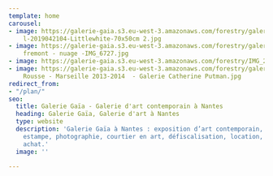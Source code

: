 ```yaml
---
template: home
carousel:
- image: https://galerie-gaia.s3.eu-west-3.amazonaws.com/forestry/galerie-gaia-toma
    l-2019042104-Littlewhite-70x50cm 2.jpg
- image: https://galerie-gaia.s3.eu-west-3.amazonaws.com/forestry/galerie-gaia- olivier
    fremont - nuage -IMG_6727.jpg
- image: https://galerie-gaia.s3.eu-west-3.amazonaws.com/forestry/IMG_2154.jpg
- image: https://galerie-gaia.s3.eu-west-3.amazonaws.com/forestry/galerie-gaia-Georges
    Rousse - Marseille 2013-2014  - Galerie Catherine Putman.jpg
redirect_from:
- "/plan/"
seo:
  title: Galerie Gaïa - Galerie d'art contemporain à Nantes
  heading: Galerie Gaïa, Galerie d'art à Nantes
  type: website
  description: 'Galerie Gaïa à Nantes : exposition d’art contemporain, peinture, sculpture,
    estampe, photographie, courtier en art, défiscalisation, location, prêt avant
    achat.'
  image: ''

---
```

